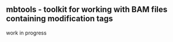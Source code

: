 mbtools - toolkit for working with BAM files containing modification tags
-------------------------------------------------------------------------

work in progress
